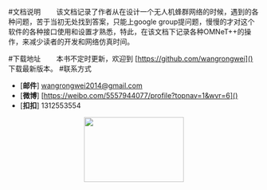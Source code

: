 

#文档说明
&#160; &#160; &#160; &#160;该文档记录了作者从在设计一个无人机蜂群网络的时候，遇到的各种问题，苦于当初无处找到答案，只能上google group提问题，慢慢的才对这个软件的各种接口使用和设置才熟悉，特此，在该文档下记录各种OMNeT++的操作，来减少读者的开发和网络仿真时间。

#下载地址
&#160; &#160; &#160; &#160;本书不定时更新，欢迎到
[https://github.com/wangrongwei]()
下载最新版本。
#联系方式
- [**邮件**] wangrongwei2014@gmail.com
- [**微博**] [https://weibo.com/5557944077/profile?topnav=1&wvr=6]()
- [**扣扣**] 1312553554


<div align="center">

<img src="D:\王荣巍\图片\qe.jpg" height="130" width="200" >

 </div>
